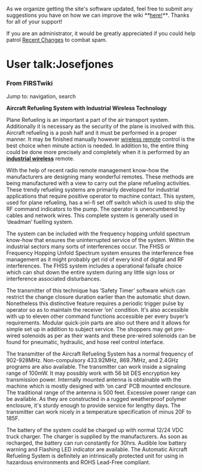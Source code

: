 As we organize getting the site's software updated, feel free to submit any
suggestions you have on how we can improve the wiki
_**_[here!](/index.php/User:Hallry/Suggestions "User:Hallry/Suggestions"
)_**_. Thanks for all of your support!

If you are an administrator, it would be greatly appreciated if you could help
patrol [Recent Changes](/index.php/Special:Recentchanges
"Special:Recentchanges" ) to combat spam.

# User talk:Josefjones

### From FIRSTwiki

Jump to: navigation, search

**Aircraft Refueling System with Industrial Wireless Technology**

  

Plane Refueling is an important a part of the air transport system.
Additionally it is necessary as the security of the plane is involved with
this. Aircraft refueling is a posh half and it must be performed in a proper
manner. It may be finished manually however [wireless
remote](http://www.evidencewarehouse.ocp.dc.gov/index.php/User_talk:Josefjones
"http://www.evidencewarehouse.ocp.dc.gov/index.php/User_talk:Josefjones" )
control is the best choice when minute action is needed. In addition to, the
entire thing could be done more precisely and completely when it is performed
by an [**industrial wireless**](http://www.baseng.com/
"http://www.baseng.com/" ) remote.

With the help of recent radio remote management know-how the manufacturers are
designing many wonderful remotes. These methods are being manufactured with a
view to carry out the plane refueling activities. These trendy refueling
systems are primarily developed for industrial applications that require
positive operator to machine contact. This system, used for plane refueling,
has a wi-fi set off switch which is used to ship the RF command indicators to
the pump. The operator is unencumbered by cables and network wires. This
complete system is generally used in ‘deadman’ fuelling system.

The system can be included with the frequency hopping unfold spectrum know-how
that ensures the uninterrupted service of the system. Within the industrial
sectors many sorts of interferences occur. The FHSS or Frequency Hopping
Unfold Spectrum system ensures the interference free management as it might
probably get rid of every kind of digital and RF interferences. The FHSS
system includes a operational failsafe choice which can shut down the entire
system during any little sign loss or interference associated disturbances.

The transmitter of this technique has ‘Safety Timer’ software which can
restrict the change closure duration earlier than the automatic shut down.
Nonetheless this distinctive feature requires a periodic trigger pulse by
operator so as to maintain the receiver ‘on’ condition. It's also accessible
with up to eleven other command functions accessible per every buyer’s
requirements. Modular quick-join parts are also out there and it allows for
simple set up in addition to subject service. The shoppers may get pre-wired
solenoids as per as their wants and these pre-wired solenoids can be found for
pneumatic, hydraulic, and hose reel control interface.

The transmitter of the Aircraft Refueling System has a normal frequency of
902-928MHz. Non-compulsory 433.92MHz, 869.7MHz, and 2.4GHz programs are also
available. The transmitter can work inside a signaling range of 100mW. It may
possibly work with 56 bit DES encryption key transmission power. Internally
mounted antenna is obtainable with the machine which is mostly designed with
‘on card’ PCB mounted enclosure. The traditional range of the antenna is 500
feet. Excessive power range can be available. As they are constructed in a
rugged weatherproof polymer enclosure, it's sturdy enough to provide service
for lengthy days. The transmitter can work nicely in a temperature
specification of minus 20F to 185F.

The battery of the system could be charged up with normal 12/24 VDC truck
charger. The charger is supplied by the manufacturers. As soon as recharged,
the battery can run constantly for 30hrs. Audible low battery warning and
Flashing LED indicator are available. The Automatic Aircraft Refueling System
is definitely an intrinsically protected unit for using in hazardous
environments and ROHS Lead-Free compliant.

